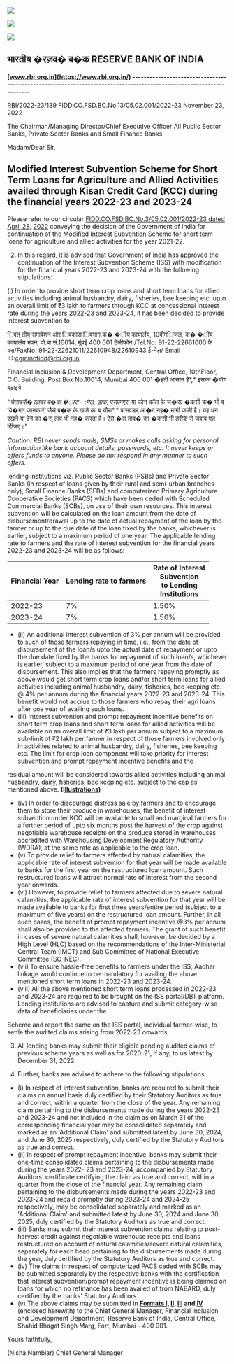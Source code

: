![](_page_0_Picture_0.jpeg)

![](_page_0_Picture_1.jpeg)

![](_page_0_Picture_2.jpeg)

## **भारतीय �रज़व� ब�क RESERVE BANK OF INDIA**

**[www.rbi.org.in](https://www.rbi.org.in/) ---------------------------------------------------------------------------------------------------------------------**

RBI/2022-23/139 FIDD.CO.FSD.BC.No.13/05.02.001/2022-23 November 23, 2022

The Chairman/Managing Director/Chief Executive Officer All Public Sector Banks, Private Sector Banks and Small Finance Banks

Madam/Dear Sir,

## **Modified Interest Subvention Scheme for Short Term Loans for Agriculture and Allied Activities availed through Kisan Credit Card (KCC) during the financial years 2022-23 and 2023-24**

Please refer to our circular [FIDD.CO.FSD.BC.No.3/05.02.001/2022-23 dated April 28,](https://www.rbi.org.in/Scripts/NotificationUser.aspx?Id=12302&Mode=0)  [2022](https://www.rbi.org.in/Scripts/NotificationUser.aspx?Id=12302&Mode=0) conveying the decision of the Government of India for continuation of the Modified Interest Subvention Scheme for short term loans for agriculture and allied activities for the year 2021-22.

2. In this regard, it is advised that Government of India has approved the continuation of the Interest Subvention Scheme (ISS) with modification for the financial years 2022-23 and 2023-24 with the following stipulations:

(i) In order to provide short term crop loans and short term loans for allied activities including animal husbandry, dairy, fisheries, bee keeping etc. upto an overall limit of ₹3 lakh to farmers through KCC at concessional interest rate during the years 2022-23 and 2023-24, it has been decided to provide interest subvention to

िवत् तीय समावेशन और िवकास िवभाग,क� �ीय कायार्लय, 10वीमंिजल, क� �ीय कायार्लय भवन, पो.बा.सं.10014, मुंबई 400 001 टेलीफोन /Tel.No: 91-22-22661000 फै क्स/FaxNo: 91-22-22621011/22610948/22610943 ई-मेल/ Email ID:cgmincfidd@rbi.org.in

Financial Inclusion & Development Department, Central Office, 10thFloor, C.O. Building, Post Box No.10014, Mumbai 400 001 �हंदी आसान है*,* इसका �योग बढ़ाइये

*"*चेतावनी�रज़वर् ब�क �ारा *- :*मेल*,* डाक*,* एसएमएस या फोन कॉल के ज�रए �कसी क� भी व् यि�गत जानकारी जैसे ब�क के खाते का ब् यौरा*,* पासवडर् आ�द नह� मांगी जाती है। यह धन रखने या देने का �स् ताव भी नह� करता है। ऐसे �स् ताव� का �कसी भी तरीके से जवाब मत दीिजए।*"*

*Caution: RBI never sends mails, SMSs or makes calls asking for personal information like bank account details, passwords, etc. It never keeps or offers funds to anyone. Please do not respond in any manner to such offers.*

lending institutions viz. Public Sector Banks (PSBs) and Private Sector Banks (in respect of loans given by their rural and semi-urban branches only), Small Finance Banks (SFBs) and computerized Primary Agriculture Cooperative Societies (PACS) which have been ceded with Scheduled Commercial Banks (SCBs), on use of their own resources. This interest subvention will be calculated on the loan amount from the date of disbursement/drawal up to the date of actual repayment of the loan by the farmer or up to the due date of the loan fixed by the banks, whichever is earlier, subject to a maximum period of one year. The applicable lending rate to farmers and the rate of interest subvention for the financial years 2022-23 and 2023-24 will be as follows:

| Financial Year | Lending rate to farmers | Rate of Interest<br>Subvention<br>to Lending<br>Institutions |
|----------------|-------------------------|--------------------------------------------------------------|
| 2022-23        | 7%                      | 1.50%                                                        |
| 2023-24        | 7%                      | 1.50%                                                        |

- (ii) An additional interest subvention of 3% per annum will be provided to such of those farmers repaying in time, i.e., from the date of disbursement of the loan/s upto the actual date of repayment or upto the due date fixed by the banks for repayment of such loan/s, whichever is earlier, subject to a maximum period of one year from the date of disbursement. This also implies that the farmers repaying promptly as above would get short term crop loans and/or short term loans for allied activities including animal husbandry, dairy, fisheries, bee keeping etc. @ 4% per annum during the financial years 2022-23 and 2023-24. This benefit would not accrue to those farmers who repay their agri loans after one year of availing such loans.
- (iii) Interest subvention and prompt repayment incentive benefits on short term crop loans and short term loans for allied activities will be available on an overall limit of ₹3 lakh per annum subject to a maximum sub-limit of ₹2 lakh per farmer in respect of those farmers involved only in activities related to animal husbandry, dairy, fisheries, bee keeping etc. The limit for crop loan component will take priority for interest subvention and prompt repayment incentive benefits and the

residual amount will be considered towards allied activities including animal husbandry, dairy, fisheries, bee keeping etc. subject to the cap as mentioned above. **[\(Illustrations\)](#page--1-0)**

- (iv) In order to discourage distress sale by farmers and to encourage them to store their produce in warehouses, the benefit of interest subvention under KCC will be available to small and marginal farmers for a further period of upto six months post the harvest of the crop against negotiable warehouse receipts on the produce stored in warehouses accredited with Warehousing Development Regulatory Authority (WDRA), at the same rate as applicable to the crop loan.
- (v) To provide relief to farmers affected by natural calamities, the applicable rate of interest subvention for that year will be made available to banks for the first year on the restructured loan amount. Such restructured loans will attract normal rate of interest from the second year onwards.
- (vi) However, to provide relief to farmers affected due to severe natural calamities, the applicable rate of interest subvention for that year will be made available to banks for first three years/entire period (subject to a maximum of five years) on the restructured loan amount. Further, in all such cases, the benefit of prompt repayment incentive @3% per annum shall also be provided to the affected farmers. The grant of such benefit in cases of severe natural calamities shall, however, be decided by a High Level (HLC) based on the recommendations of the Inter-Ministerial Central Team (IMCT) and Sub Committee of National Executive Committee (SC-NEC).
- (vii) To ensure hassle-free benefits to farmers under the ISS, Aadhar linkage would continue to be mandatory for availing the above mentioned short term loans in 2022-23 and 2023-24.
- (viii) All the above mentioned short term loans processed in 2022-23 and 2023-24 are required to be brought on the ISS portal/DBT platform. Lending institutions are advised to capture and submit category-wise data of beneficiaries under the

Scheme and report the same on the ISS portal, individual farmer-wise, to settle the audited claims arising from 2022-23 onwards.

3. All lending banks may submit their eligible pending audited claims of previous scheme years as well as for 2020-21, if any, to us latest by December 31, 2022.

4. Further, banks are advised to adhere to the following stipulations:

- (i) In respect of interest subvention, banks are required to submit their claims on annual basis duly certified by their Statutory Auditors as true and correct, within a quarter from the close of the year. Any remaining claim pertaining to the disbursements made during the years 2022-23 and 2023-24 and not included in the claim as on March 31 of the corresponding financial year may be consolidated separately and marked as an 'Additional Claim' and submitted latest by June 30, 2024, and June 30, 2025 respectively, duly certified by the Statutory Auditors as true and correct.
- (ii) In respect of prompt repayment incentive, banks may submit their one-time consolidated claims pertaining to the disbursements made during the years 2022- 23 and 2023-24, accompanied by Statutory Auditors' certificate certifying the claim as true and correct, within a quarter from the close of the financial year. Any remaining claim pertaining to the disbursements made during the years 2022-23 and 2023-24 and repaid promptly during 2023-24 and 2024-25 respectively, may be consolidated separately and marked as an 'Additional Claim' and submitted latest by June 30, 2024 and June 30, 2025, duly certified by the Statutory Auditors as true and correct.
- (iii) Banks may submit their interest subvention claims relating to post-harvest credit against negotiable warehouse receipts and loans restructured on account of natural calamities/severe natural calamities, separately for each head pertaining to the disbursements made during the year, duly certified by the Statutory Auditors as true and correct.
- (iv) The claims in respect of computerized PACS ceded with SCBs may be submitted separately by the respective banks with the certification that interest subvention/prompt repayment incentive is being claimed on loans for which no refinance has been availed of from NABARD, duly certified by the banks' Statutory Auditors.
- (v) The above claims may be submitted in **[Formats I,](#page--1-0) [II,](#page--1-0) [III](#page--1-0) and [IV](#page--1-0)** (enclosed herewith) to the Chief General Manager, Financial Inclusion and Development Department, Reserve Bank of India, Central Office, Shahid Bhagat Singh Marg, Fort, Mumbai – 400 001.

Yours faithfully,

(Nisha Nambiar) Chief General Manager





